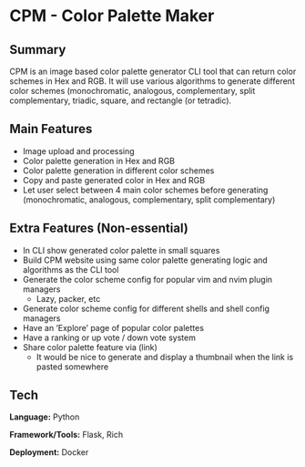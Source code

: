 # CPM - Color Palette Maker

## Summary
CPM is an image based color palette generator CLI tool that can return color schemes in Hex and RGB. It will use various algorithms to generate different color schemes (monochromatic, analogous, complementary, split complementary, triadic, square, and rectangle (or tetradic).

## Main Features
- Image upload and processing
- Color palette generation in Hex and RGB
- Color palette generation in different color schemes
- Copy and paste generated color in Hex and RGB
- Let user select between 4 main color schemes before generating (monochromatic, analogous, complementary, split complementary)

## Extra Features (Non-essential)

- In CLI show generated color palette in small squares
- Build CPM website using same color palette generating logic and algorithms as the CLI tool
- Generate the color scheme config for popular vim and nvim plugin managers
    - Lazy, packer, etc
- Generate color scheme config for different shells and shell config managers
- Have an ‘Explore’ page of popular color palettes
- Have a ranking or up vote / down vote system
- Share color palette feature via (link)
    - It would be nice to generate and display a thumbnail when the link is pasted somewhere

## Tech

**Language:** Python

**Framework/Tools:** Flask, Rich

**Deployment:** Docker

